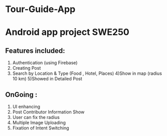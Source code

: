# Tour-Guide-App
# Android app project SWE250 

Features included:
------------------
1) Authentication (using Firebase)
2) Creating Post 
3) Search by Location & Type (Food , Hotel, Places)
4)Show in map (radius 10 km)
5)Showed in Detailed Post 

OnGoing :
---------
1) UI enhancing 
2) Post Contributor Information Show
3) User can fix the radius 
4) Multiple Image Uploading 
5) Fixation of Intent Switching 
